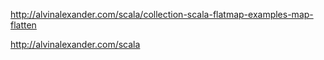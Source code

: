 
http://alvinalexander.com/scala/collection-scala-flatmap-examples-map-flatten

http://alvinalexander.com/scala

